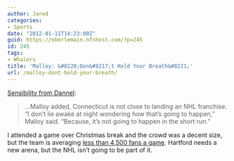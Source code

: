 ```yaml
---
author: Jared
categories:
- Sports
date: "2012-01-11T14:23:00Z"
guid: https://eberlemain.nfshost.com/?p=245
id: 245
tags:
- Whalers
title: 'Malloy: &#8220;Don&#8217;t Hold Your Breath&#8221;'
url: /malloy-dont-hold-your-breath/
---
```

<!-- wp:paragraph -->
<p><a href="https://www.courant.com/sports/hockey/hc-xpm-2012-01-11-hc-malloy-on-nhl-dont-hold-your-breath-20120111-story.html">Sensibility from Dannel</a>:</p>
<!-- /wp:paragraph -->

<!-- wp:quote -->
<blockquote class="wp-block-quote"><p>…Malloy added, Connecticut is not close to landing an NHL franchise. “I don’t lie awake at night wondering how that’s going to happen,” Malloy said. “Because, it’s not going to happen in the short run.”</p></blockquote>
<!-- /wp:quote -->

<!-- wp:paragraph -->
<p>I attended a game over Christmas break and the crowd was a decent size, but the team is averaging <a href="http://theahl.com/stats/schedule.php?view=attendance">less than 4,500 fans a game</a>. Hartford needs a new arena, but the NHL isn’t going to be part of it.</p>
<!-- /wp:paragraph -->